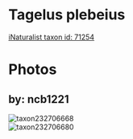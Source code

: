 
Tagelus plebeius
================
  
[iNaturalist taxon id: 71254](https://www.inaturalist.org/taxa/71254)
# Photos

## by: ncb1221
  
![taxon232706668](https://inaturalist-open-data.s3.amazonaws.com/photos/249411284/medium.jpeg)  
![taxon232706680](https://inaturalist-open-data.s3.amazonaws.com/photos/249411305/medium.jpeg)